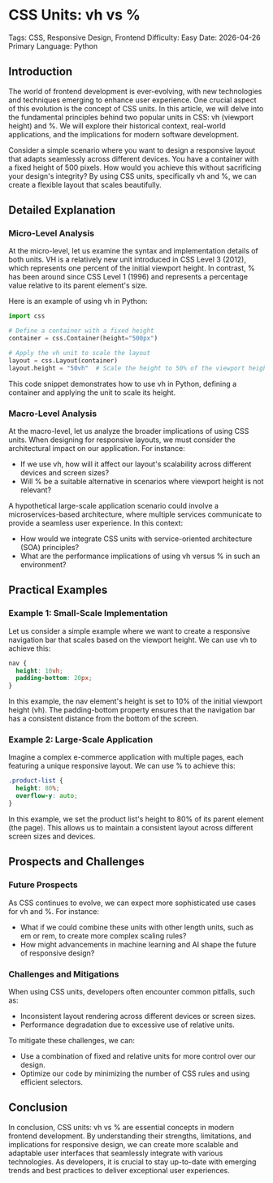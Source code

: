 # CSS Units: vh vs %
Tags: CSS, Responsive Design, Frontend
Difficulty: Easy
Date: 2026-04-26
Primary Language: Python

## Introduction

The world of frontend development is ever-evolving, with new technologies and techniques emerging to enhance user experience. One crucial aspect of this evolution is the concept of CSS units. In this article, we will delve into the fundamental principles behind two popular units in CSS: vh (viewport height) and %. We will explore their historical context, real-world applications, and the implications for modern software development.

Consider a simple scenario where you want to design a responsive layout that adapts seamlessly across different devices. You have a container with a fixed height of 500 pixels. How would you achieve this without sacrificing your design's integrity? By using CSS units, specifically vh and %, we can create a flexible layout that scales beautifully.

## Detailed Explanation

### Micro-Level Analysis

At the micro-level, let us examine the syntax and implementation details of both units. VH is a relatively new unit introduced in CSS Level 3 (2012), which represents one percent of the initial viewport height. In contrast, % has been around since CSS Level 1 (1996) and represents a percentage value relative to its parent element's size.

Here is an example of using vh in Python:
```python
import css

# Define a container with a fixed height
container = css.Container(height="500px")

# Apply the vh unit to scale the layout
layout = css.Layout(container)
layout.height = "50vh"  # Scale the height to 50% of the viewport height
```
This code snippet demonstrates how to use vh in Python, defining a container and applying the unit to scale its height.

### Macro-Level Analysis

At the macro-level, let us analyze the broader implications of using CSS units. When designing for responsive layouts, we must consider the architectural impact on our application. For instance:

* If we use vh, how will it affect our layout's scalability across different devices and screen sizes?
* Will % be a suitable alternative in scenarios where viewport height is not relevant?

A hypothetical large-scale application scenario could involve a microservices-based architecture, where multiple services communicate to provide a seamless user experience. In this context:

* How would we integrate CSS units with service-oriented architecture (SOA) principles?
* What are the performance implications of using vh versus % in such an environment?

## Practical Examples

### Example 1: Small-Scale Implementation

Let us consider a simple example where we want to create a responsive navigation bar that scales based on the viewport height. We can use vh to achieve this:
```css
nav {
  height: 10vh;
  padding-bottom: 20px;
}
```
In this example, the nav element's height is set to 10% of the initial viewport height (vh). The padding-bottom property ensures that the navigation bar has a consistent distance from the bottom of the screen.

### Example 2: Large-Scale Application

Imagine a complex e-commerce application with multiple pages, each featuring a unique responsive layout. We can use % to achieve this:
```css
.product-list {
  height: 80%;
  overflow-y: auto;
}
```
In this example, we set the product list's height to 80% of its parent element (the page). This allows us to maintain a consistent layout across different screen sizes and devices.

## Prospects and Challenges

### Future Prospects

As CSS continues to evolve, we can expect more sophisticated use cases for vh and %. For instance:

* What if we could combine these units with other length units, such as em or rem, to create more complex scaling rules?
* How might advancements in machine learning and AI shape the future of responsive design?

### Challenges and Mitigations

When using CSS units, developers often encounter common pitfalls, such as:

* Inconsistent layout rendering across different devices or screen sizes.
* Performance degradation due to excessive use of relative units.

To mitigate these challenges, we can:

* Use a combination of fixed and relative units for more control over our design.
* Optimize our code by minimizing the number of CSS rules and using efficient selectors.

## Conclusion

In conclusion, CSS units: vh vs % are essential concepts in modern frontend development. By understanding their strengths, limitations, and implications for responsive design, we can create more scalable and adaptable user interfaces that seamlessly integrate with various technologies. As developers, it is crucial to stay up-to-date with emerging trends and best practices to deliver exceptional user experiences.